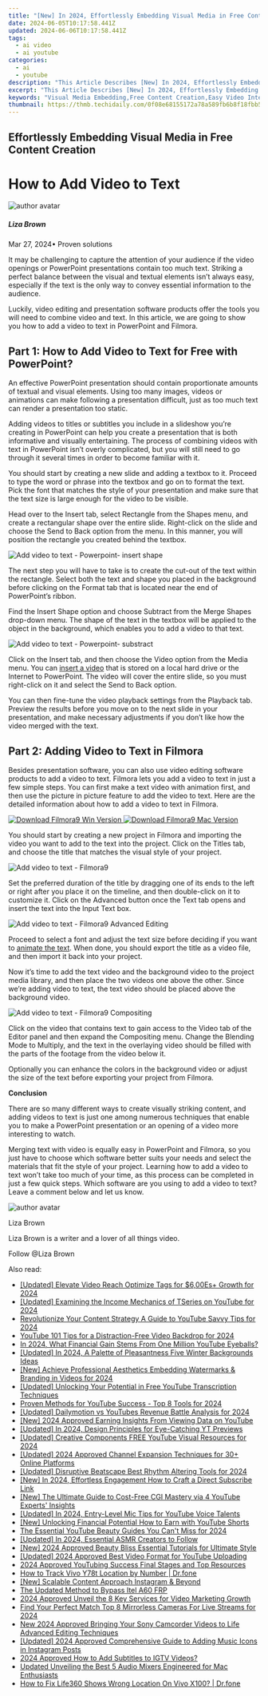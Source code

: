 ```yaml
---
title: "[New] In 2024, Effortlessly Embedding Visual Media in Free Content Creation"
date: 2024-06-05T10:17:58.441Z
updated: 2024-06-06T10:17:58.441Z
tags:
  - ai video
  - ai youtube
categories:
  - ai
  - youtube
description: "This Article Describes [New] In 2024, Effortlessly Embedding Visual Media in Free Content Creation"
excerpt: "This Article Describes [New] In 2024, Effortlessly Embedding Visual Media in Free Content Creation"
keywords: "Visual Media Embedding,Free Content Creation,Easy Video Integration,Image Inclusion Techniques,Streamlined Media Addition,Seamless File Upload,Media in Open Publishing"
thumbnail: https://thmb.techidaily.com/0f08e68155172a78a589fb6b8f18fbb5a0a1a4069ed8867faff7b1ab4f999000.jpg
---
```


## Effortlessly Embedding Visual Media in Free Content Creation

# How to Add Video to Text

![author avatar](https://lh5.googleusercontent.com/-AIMmjowaFs4/AAAAAAAAAAI/AAAAAAAAABc/Y5UmwDaI7HU/s250-c-k/photo.jpg)

##### Liza Brown

 Mar 27, 2024• Proven solutions

It may be challenging to capture the attention of your audience if the video openings or PowerPoint presentations contain too much text. Striking a perfect balance between the visual and textual elements isn’t always easy, especially if the text is the only way to convey essential information to the audience.

Luckily, video editing and presentation software products offer the tools you will need to combine video and text. In this article, we are going to show you how to add a video to text in PowerPoint and Filmora.

## Part 1: How to Add Video to Text for Free with PowerPoint?

An effective PowerPoint presentation should contain proportionate amounts of textual and visual elements. Using too many images, videos or animations can make following a presentation difficult, just as too much text can render a presentation too static.

Adding videos to titles or subtitles you include in a slideshow you’re creating in PowerPoint can help you create a presentation that is both informative and visually entertaining. The process of combining videos with text in PowerPoint isn’t overly complicated, but you will still need to go through it several times in order to become familiar with it.

You should start by creating a new slide and adding a textbox to it. Proceed to type the word or phrase into the textbox and go on to format the text. Pick the font that matches the style of your presentation and make sure that the text size is large enough for the video to be visible.

Head over to the Insert tab, select Rectangle from the Shapes menu, and create a rectangular shape over the entire slide. Right-click on the slide and choose the Send to Back option from the menu. In this manner, you will position the rectangle you created behind the textbox.

![Add video to text - Powerpoint- insert shape](https://images.wondershare.com/filmora/article-images/insert-rectangle-shape.jpg)

The next step you will have to take is to create the cut-out of the text within the rectangle. Select both the text and shape you placed in the background before clicking on the Format tab that is located near the end of PowerPoint’s ribbon.

Find the Insert Shape option and choose Subtract from the Merge Shapes drop-down menu. The shape of the text in the textbox will be applied to the object in the background, which enables you to add a video to that text.

![Add video to text - Powerpoint- substract](https://images.wondershare.com/filmora/article-images/subtract-from-merge-shapes.jpg)

Click on the Insert tab, and then choose the Video option from the Media menu. You can [insert a video](https://tools.techidaily.com/wondershare/filmora/download/) that is stored on a local hard drive or the Internet to PowerPoint. The video will cover the entire slide, so you must right-click on it and select the Send to Back option.

You can then fine-tune the video playback settings from the Playback tab. Preview the results before you move on to the next slide in your presentation, and make necessary adjustments if you don’t like how the video merged with the text.

## Part 2: Adding Video to Text in Filmora

Besides presentation software, you can also use video editing software products to add a video to text. Filmora lets you add a video to text in just a few simple steps. You can first make a text video with animation first, and then use the picture in picture feature to add the video to text. Here are the detailed information about how to add a video to text in Filmora.

[![Download Filmora9 Win Version](https://images.wondershare.com/filmora/guide/download-btn-win.jpg) ](https://tools.techidaily.com/wondershare/filmora/download/) [![Download Filmora9 Mac Version](https://images.wondershare.com/filmora/guide/download-btn-mac.jpg) ](https://tools.techidaily.com/wondershare/filmora/download/)

You should start by creating a new project in Filmora and importing the video you want to add to the text into the project. Click on the Titles tab, and choose the title that matches the visual style of your project.

![Add video to text - Filmora9](https://images.wondershare.com/filmora/article-images/add-title-effects.jpg)

Set the preferred duration of the title by dragging one of its ends to the left or right after you place it on the timeline, and then double-click on it to customize it. Click on the Advanced button once the Text tab opens and insert the text into the Input Text box.

![Add video to text - Filmora9 Advanced Editing](https://images.wondershare.com/filmora/article-images/make-text-video-advanced-text-edit.jpg)

Proceed to select a font and adjust the text size before deciding if you want to [animate the text](https://tools.techidaily.com/wondershare/filmora/download/). When done, you should export the title as a video file, and then import it back into your project.

Now it’s time to add the text video and the background video to the project media library, and then place the two videos one above the other. Since we’re adding video to text, the text video should be placed above the background video.

![Add video to text - Filmora9 Compositing](https://images.wondershare.com/filmora/article-images/compositing-video-9.jpg)

Click on the video that contains text to gain access to the Video tab of the Editor panel and then expand the Compositing menu. Change the Blending Mode to Multiply, and the text in the overlaying video should be filled with the parts of the footage from the video below it.

Optionally you can enhance the colors in the background video or adjust the size of the text before exporting your project from Filmora.

**Conclusion**

There are so many different ways to create visually striking content, and adding videos to text is just one among numerous techniques that enable you to make a PowerPoint presentation or an opening of a video more interesting to watch.

Merging text with video is equally easy in PowerPoint and Filmora, so you just have to choose which software better suits your needs and select the materials that fit the style of your project. Learning how to add a video to text won’t take too much of your time, as this process can be completed in just a few quick steps. Which software are you using to add a video to text? Leave a comment below and let us know.

![author avatar](https://lh5.googleusercontent.com/-AIMmjowaFs4/AAAAAAAAAAI/AAAAAAAAABc/Y5UmwDaI7HU/s250-c-k/photo.jpg)

Liza Brown

Liza Brown is a writer and a lover of all things video.

Follow @Liza Brown

<span class="atpl-alsoreadstyle">Also read:</span>
<div><ul>
<li><a href="https://facebook-video-footage.techidaily.com/updated-elevate-video-reach-optimize-tags-for-600esplus-growth-for-2024/"><u>[Updated] Elevate Video Reach  Optimize Tags for $6,00Es+ Growth for 2024</u></a></li>
<li><a href="https://facebook-video-footage.techidaily.com/updated-examining-the-income-mechanics-of-tseries-on-youtube-for-2024/"><u>[Updated] Examining the Income Mechanics of TSeries on YouTube for 2024</u></a></li>
<li><a href="https://facebook-video-footage.techidaily.com/revolutionize-your-content-strategy-a-guide-to-youtube-savvy-tips-for-2024/"><u>Revolutionize Your Content Strategy  A Guide to YouTube Savvy Tips for 2024</u></a></li>
<li><a href="https://facebook-video-footage.techidaily.com/youtube-101-tips-for-a-distraction-free-video-backdrop-for-2024/"><u>YouTube 101  Tips for a Distraction-Free Video Backdrop for 2024</u></a></li>
<li><a href="https://facebook-video-footage.techidaily.com/in-2024-what-financial-gain-stems-from-one-million-youtube-eyeballs/"><u>In 2024, What Financial Gain Stems From One Million YouTube Eyeballs?</u></a></li>
<li><a href="https://facebook-video-footage.techidaily.com/updated-in-2024-a-palette-of-pleasantness-five-winter-backgrounds-ideas/"><u>[Updated] In 2024, A Palette of Pleasantness  Five Winter Backgrounds Ideas</u></a></li>
<li><a href="https://facebook-video-footage.techidaily.com/new-achieve-professional-aesthetics-embedding-watermarks-and-branding-in-videos-for-2024/"><u>[New] Achieve Professional Aesthetics  Embedding Watermarks & Branding in Videos for 2024</u></a></li>
<li><a href="https://facebook-video-footage.techidaily.com/updated-unlocking-your-potential-in-free-youtube-transcription-techniques/"><u>[Updated] Unlocking Your Potential in Free YouTube Transcription Techniques</u></a></li>
<li><a href="https://facebook-video-footage.techidaily.com/proven-methods-for-youtube-success-top-8-tools-for-2024/"><u>Proven Methods for YouTube Success - Top 8 Tools for 2024</u></a></li>
<li><a href="https://facebook-video-footage.techidaily.com/updated-dailymotion-vs-youtubes-revenue-battle-analysis-for-2024/"><u>[Updated] Dailymotion vs YouTubes  Revenue Battle Analysis for 2024</u></a></li>
<li><a href="https://facebook-video-footage.techidaily.com/new-2024-approved-earning-insights-from-viewing-data-on-youtube/"><u>[New] 2024 Approved  Earning Insights From Viewing Data on YouTube</u></a></li>
<li><a href="https://facebook-video-footage.techidaily.com/updated-in-2024-design-principles-for-eye-catching-yt-previews/"><u>[Updated] In 2024, Design Principles for Eye-Catching YT Previews</u></a></li>
<li><a href="https://facebook-video-footage.techidaily.com/updated-creative-components-free-youtube-visual-resources-for-2024/"><u>[Updated] Creative Components  FREE YouTube Visual Resources for 2024</u></a></li>
<li><a href="https://facebook-video-footage.techidaily.com/updated-2024-approved-channel-expansion-techniques-for-30plus-online-platforms/"><u>[Updated] 2024 Approved  Channel Expansion Techniques for 30+ Online Platforms</u></a></li>
<li><a href="https://facebook-video-footage.techidaily.com/updated-disruptive-beatscape-best-rhythm-altering-tools-for-2024/"><u>[Updated] Disruptive Beatscape  Best Rhythm Altering Tools for 2024</u></a></li>
<li><a href="https://facebook-video-footage.techidaily.com/new-in-2024-effortless-engagement-how-to-craft-a-direct-subscribe-link/"><u>[New] In 2024, Effortless Engagement  How to Craft a Direct Subscribe Link</u></a></li>
<li><a href="https://facebook-video-footage.techidaily.com/new-the-ultimate-guide-to-cost-free-cgi-mastery-via-4-youtube-experts-insights/"><u>[New] The Ultimate Guide to Cost-Free CGI Mastery via 4 YouTube Experts' Insights</u></a></li>
<li><a href="https://facebook-video-footage.techidaily.com/updated-in-2024-entry-level-mic-tips-for-youtube-voice-talents/"><u>[Updated] In 2024, Entry-Level Mic Tips for YouTube Voice Talents</u></a></li>
<li><a href="https://facebook-video-footage.techidaily.com/new-unlocking-financial-potential-how-to-earn-with-youtube-shorts/"><u>[New] Unlocking Financial Potential  How to Earn with YouTube Shorts</u></a></li>
<li><a href="https://facebook-video-footage.techidaily.com/the-essential-youtube-beauty-guides-you-cant-miss-for-2024/"><u>The Essential YouTube Beauty Guides You Can't Miss for 2024</u></a></li>
<li><a href="https://facebook-video-footage.techidaily.com/updated-in-2024-essential-asmr-creators-to-follow/"><u>[Updated] In 2024, Essential ASMR Creators to Follow</u></a></li>
<li><a href="https://facebook-video-footage.techidaily.com/new-2024-approved-beauty-bliss-essential-tutorials-for-ultimate-style/"><u>[New] 2024 Approved  Beauty Bliss  Essential Tutorials for Ultimate Style</u></a></li>
<li><a href="https://facebook-video-footage.techidaily.com/updated-2024-approved-best-video-format-for-youtube-uploading/"><u>[Updated] 2024 Approved  Best Video Format for YouTube Uploading</u></a></li>
<li><a href="https://facebook-video-footage.techidaily.com/2024-approved-youtubing-success-final-stages-and-top-resources/"><u>2024 Approved  YouTubing Success  Final Stages and Top Resources</u></a></li>
<li><a href="https://android-location-track.techidaily.com/how-to-track-vivo-y78t-location-by-number-drfone-by-drfone-virtual-android/"><u>How to Track Vivo Y78t Location by Number | Dr.fone</u></a></li>
<li><a href="https://youtube-stream.techidaily.com/new-scalable-content-approach-instagram-and-beyond/"><u>[New] Scalable Content Approach  Instagram & Beyond</u></a></li>
<li><a href="https://bypass-frp.techidaily.com/the-updated-method-to-bypass-itel-a60-frp-by-drfone-android/"><u>The Updated Method to Bypass Itel A60 FRP</u></a></li>
<li><a href="https://youtube-help.techidaily.com/2024-approved-unveil-the-8-key-services-for-video-marketing-growth/"><u>2024 Approved  Unveil the 8 Key Services for Video Marketing Growth</u></a></li>
<li><a href="https://youtube-stream.techidaily.com/find-your-perfect-match-top-8-mirrorless-cameras-for-live-streams-for-2024/"><u>Find Your Perfect Match  Top 8 Mirrorless Cameras For Live Streams for 2024</u></a></li>
<li><a href="https://smart-video-editing.techidaily.com/new-2024-approved-bringing-your-sony-camcorder-videos-to-life-advanced-editing-techniques/"><u>New 2024 Approved Bringing Your Sony Camcorder Videos to Life Advanced Editing Techniques</u></a></li>
<li><a href="https://instagram-videos.techidaily.com/updated-2024-approved-comprehensive-guide-to-adding-music-icons-in-instagram-posts/"><u>[Updated] 2024 Approved  Comprehensive Guide to Adding Music Icons in Instagram Posts</u></a></li>
<li><a href="https://instagram-videos.techidaily.com/2024-approved-how-to-add-subtitles-to-igtv-videos/"><u>2024 Approved  How to Add Subtitles to IGTV Videos?</u></a></li>
<li><a href="https://sound-tweaking.techidaily.com/updated-unveiling-the-best-5-audio-mixers-engineered-for-mac-enthusiasts/"><u>Updated Unveiling the Best 5 Audio Mixers Engineered for Mac Enthusiasts</u></a></li>
<li><a href="https://fake-location.techidaily.com/how-to-fix-life360-shows-wrong-location-on-vivo-x100-drfone-by-drfone-virtual-android/"><u>How to Fix Life360 Shows Wrong Location On Vivo X100? | Dr.fone</u></a></li>
</ul></div>

<ins class="adsbygoogle"
      style="display:block"
      data-ad-client="ca-pub-7571918770474297"
      data-ad-slot="8358498916"
      data-ad-format="auto"
      data-full-width-responsive="true"></ins>
